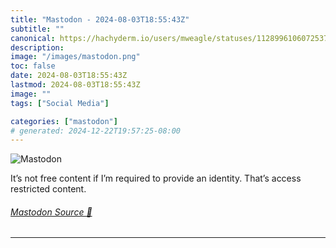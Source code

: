 ```yaml
---
title: "Mastodon - 2024-08-03T18:55:43Z"
subtitle: ""
canonical: https://hachyderm.io/users/mweagle/statuses/112899610607253729
description:
image: "/images/mastodon.png"
toc: false
date: 2024-08-03T18:55:43Z
lastmod: 2024-08-03T18:55:43Z
image: ""
tags: ["Social Media"]

categories: ["mastodon"]
# generated: 2024-12-22T19:57:25-08:00
---
```

![Mastodon](/images/mastodon.png)

<p>It’s not free content if I’m required to provide an identity. That’s access restricted content.</p>


###### [Mastodon Source 🐘](https://hachyderm.io/@mweagle/112899610607253729)

___
